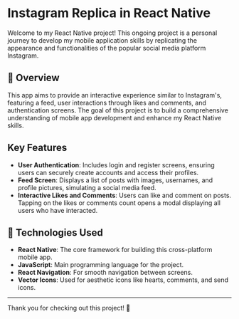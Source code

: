 # Instagram Replica in React Native

Welcome to my React Native project! This ongoing project is a personal journey to develop my mobile application skills by replicating the appearance and functionalities of the popular social media platform Instagram.

## 📱 Overview
This app aims to provide an interactive experience similar to Instagram's, featuring a feed, user interactions through likes and comments, and authentication screens. The goal of this project is to build a comprehensive understanding of mobile app development and enhance my React Native skills.

## Key Features
- **User Authentication**: Includes login and register screens, ensuring users can securely create accounts and access their profiles.
- **Feed Screen**: Displays a list of posts with images, usernames, and profile pictures, simulating a social media feed.
- **Interactive Likes and Comments**: Users can like and comment on posts. Tapping on the likes or comments count opens a modal displaying all users who have interacted.

## 🚀 Technologies Used
- **React Native**: The core framework for building this cross-platform mobile app.
- **JavaScript**: Main programming language for the project.
- **React Navigation**: For smooth navigation between screens.
- **Vector Icons**: Used for aesthetic icons like hearts, comments, and send icons.

---

Thank you for checking out this project! 🎉
